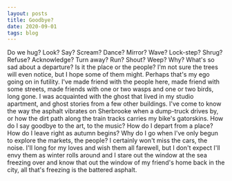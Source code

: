 ```yaml
---
layout: posts
title: Goodbye?
date: 2020-09-01
tags: blog
---
```


Do we hug? Look? Say? Scream? Dance? Mirror? Wave? Lock-step? Shrug? Refuse? Acknowledge? Turn away? Run? Shout? Weep? Why? What's so sad about a departure? Is it the place or the people? I'm not sure the trees will even notice, but I hope some of them might. Perhaps that's my ego going on in futility. I've made friend with the people here, made friend with some streets, made friends with one or two wasps and one or two birds, long gone. I was acquainted with the ghost that lived in my studio apartment, and ghost stories from a few other buildings. I've come to know the way the asphalt vibrates on Sherbrooke when a dump-truck drives by, or how the dirt path along the train tracks carries my bike's gatorskins. How do I say goodbye to the art, to the music? How do I depart from a place? How do I leave right as autumn begins? Why do I go when I've only begun to explore the markets, the people? I certainly won't miss the cars, the noise. I'll long for my loves and wish them all farewell, but I don't expect I'll envy them as winter rolls around and I stare out the window at the sea freezing over and know that out the window of my friend's home back in the city, all that's freezing is the battered asphalt.
